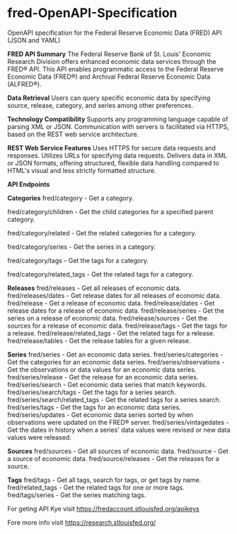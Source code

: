# fred-OpenAPI-Specification
OpenAPI specification for the Federal Reserve Economic Data (FRED) API (JSON and YAML)

**FRED API Summary**
The Federal Reserve Bank of St. Louis' Economic Research Division offers enhanced economic data services through the FRED® API. This API enables programmatic access to the Federal Reserve Economic Data (FRED®) and Archival Federal Reserve Economic Data (ALFRED®).

**Data Retrieval**
Users can query specific economic data by specifying source, release, category, and series among other preferences.

**Technology Compatibility**
Supports any programming language capable of parsing XML or JSON. Communication with servers is facilitated via HTTPS, based on the REST web service architecture.

**REST Web Service Features**
Uses HTTPS for secure data requests and responses.
Utilizes URLs for specifying data requests.
Delivers data in XML or JSON formats, offering structured, flexible data handling compared to HTML's visual and less strictly formatted structure.

**API Endpoints**

**Categories**
fred/category - Get a category.

fred/category/children - Get the child categories for a specified parent category.

fred/category/related - Get the related categories for a category.

fred/category/series - Get the series in a category.

fred/category/tags - Get the tags for a category.

fred/category/related_tags - Get the related tags for a category.


**Releases**
fred/releases - Get all releases of economic data.
fred/releases/dates - Get release dates for all releases of economic data.
fred/release - Get a release of economic data.
fred/release/dates - Get release dates for a release of economic data.
fred/release/series - Get the series on a release of economic data.
fred/release/sources - Get the sources for a release of economic data.
fred/release/tags - Get the tags for a release.
fred/release/related_tags - Get the related tags for a release.
fred/release/tables - Get the release tables for a given release.

**Series**
fred/series - Get an economic data series.
fred/series/categories - Get the categories for an economic data series.
fred/series/observations - Get the observations or data values for an economic data series.
fred/series/release - Get the release for an economic data series.
fred/series/search - Get economic data series that match keywords.
fred/series/search/tags - Get the tags for a series search.
fred/series/search/related_tags - Get the related tags for a series search.
fred/series/tags - Get the tags for an economic data series.
fred/series/updates - Get economic data series sorted by when observations were updated on the FRED® server.
fred/series/vintagedates - Get the dates in history when a series' data values were revised or new data values were released.

**Sources**
fred/sources - Get all sources of economic data.
fred/source - Get a source of economic data.
fred/source/releases - Get the releases for a source.

**Tags**
fred/tags - Get all tags, search for tags, or get tags by name.
fred/related_tags - Get the related tags for one or more tags.
fred/tags/series - Get the series matching tags.


For geting API Kye visit https://fredaccount.stlouisfed.org/apikeys

Fore more info visit https://research.stlouisfed.org/



